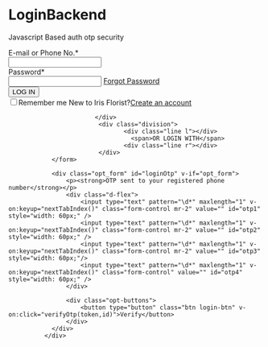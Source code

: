# LoginBackend
Javascript Based auth otp security
<form id="loginForm" class="form" @submit="loginCustomer" method="post" v-if="!opt_form">
                            <div class="form-group">
                                <label for="username">E-mail or Phone No.<span class="required">*</span></label><br>
                                <input type="text" v-model="uname"  class="form-control" >
                            </div>
                            <div class="form-group">
                                <label for="password">Password<span class="required">*</span></label><br>
                                <input type="password" v-model="password" class="form-control" >
                                <label for="lost-password" class="lost-password"><i class="fa fa-lock" aria-hidden="true"></i><a href="#" data-toggle="modal" data-target="#forgotpwmodal" data-dismiss="modal">Forgot Password</a></label>
                            </div>
                            <div class="form-group">
                                <input type="submit" name="submit" class="btn login-btn btn-block" value="LOG IN">
                             </div>
                             <div class="form-group">
                                <label for="remember-me"><span><input name="remember-me" type="checkbox"/></span><span class="remember-me">Remember me</span></label>
                                <label for="new-account" class="new-account">New to Iris Florist?<a href="#" data-toggle="modal" data-target="#signupmodal" data-dismiss="modal">Create an account</a></label>
                                
                            </div>
                             <div class="division">
                                    <div class="line l"></div>
                                      <span>OR LOGIN WITH</span>
                                    <div class="line r"></div>
                             </div>
                </form>
                
                <div class="opt_form" id="loginOtp" v-if="opt_form">
                    <p><strong>OTP sent to your registered phone number</strong></p>
                    <div class="d-flex">
                        <input type="text" pattern="\d*" maxlength="1" v-on:keyup="nextTabIndex()" class="form-control mr-2" value="" id="otp1" style="width: 60px;" />
                        <input type="text" pattern="\d*" maxlength="1" v-on:keyup="nextTabIndex()" class="form-control mr-2" value="" id="otp2" style="width: 60px;" />
                        <input type="text" pattern="\d*" maxlength="1" v-on:keyup="nextTabIndex()" class="form-control mr-2" value="" id="otp3"  style="width: 60px;"/>
                        <input type="text" pattern="\d*" maxlength="1" v-on:keyup="nextTabIndex()" class="form-control" value="" id="otp4" style="width: 60px;" />
                    </div>
                    
                    <div class="opt-buttons">
                        <button type="button" class="btn login-btn" v-on:click="verifyOtp(token,id)">Verify</button>
                    </div>
                </div>                
              </div>
